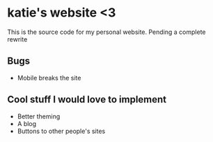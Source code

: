 # katie's website <3

This is the source code for my personal website. Pending a complete rewrite

## Bugs

- Mobile breaks the site

## Cool stuff I would love to implement

- Better theming
- A blog
- Buttons to other people's sites
